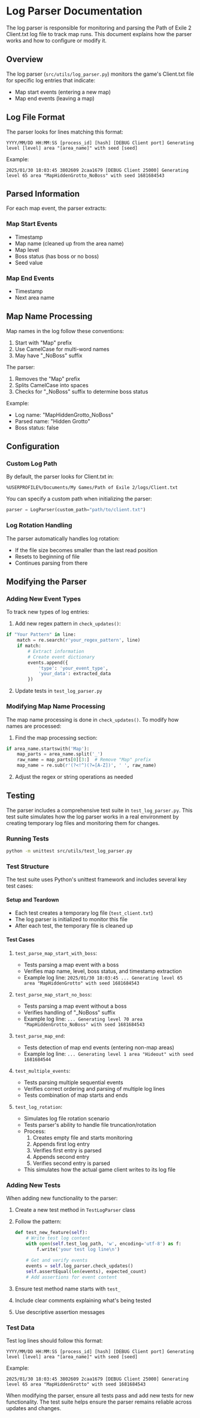 # Log Parser Documentation

The log parser is responsible for monitoring and parsing the Path of Exile 2 Client.txt log file to track map runs. This document explains how the parser works and how to configure or modify it.

## Overview

The log parser (`src/utils/log_parser.py`) monitors the game's Client.txt file for specific log entries that indicate:
- Map start events (entering a new map)
- Map end events (leaving a map)

## Log File Format

The parser looks for lines matching this format:
```
YYYY/MM/DD HH:MM:SS [process_id] [hash] [DEBUG Client port] Generating level [level] area "[area_name]" with seed [seed]
```

Example:
```
2025/01/30 18:03:45 3802609 2caa1679 [DEBUG Client 25000] Generating level 65 area "MapHiddenGrotto_NoBoss" with seed 1681684543
```

## Parsed Information

For each map event, the parser extracts:

### Map Start Events
- Timestamp
- Map name (cleaned up from the area name)
- Map level
- Boss status (has boss or no boss)
- Seed value

### Map End Events
- Timestamp
- Next area name

## Map Name Processing

Map names in the log follow these conventions:
1. Start with "Map" prefix
2. Use CamelCase for multi-word names
3. May have "_NoBoss" suffix

The parser:
1. Removes the "Map" prefix
2. Splits CamelCase into spaces
3. Checks for "_NoBoss" suffix to determine boss status

Example:
- Log name: "MapHiddenGrotto_NoBoss"
- Parsed name: "Hidden Grotto"
- Boss status: false

## Configuration

### Custom Log Path

By default, the parser looks for Client.txt in:
```
%USERPROFILE%/Documents/My Games/Path of Exile 2/logs/Client.txt
```

You can specify a custom path when initializing the parser:
```python
parser = LogParser(custom_path="path/to/client.txt")
```

### Log Rotation Handling

The parser automatically handles log rotation:
- If the file size becomes smaller than the last read position
- Resets to beginning of file
- Continues parsing from there

## Modifying the Parser

### Adding New Event Types

To track new types of log entries:

1. Add new regex pattern in `check_updates()`:
```python
if "Your Pattern" in line:
    match = re.search(r'your_regex_pattern', line)
    if match:
        # Extract information
        # Create event dictionary
        events.append({
            'type': 'your_event_type',
            'your_data': extracted_data
        })
```

2. Update tests in `test_log_parser.py`

### Modifying Map Name Processing

The map name processing is done in `check_updates()`. To modify how names are processed:

1. Find the map processing section:
```python
if area_name.startswith('Map'):
    map_parts = area_name.split('_')
    raw_name = map_parts[0][3:]  # Remove "Map" prefix
    map_name = re.sub(r'(?<!^)(?=[A-Z])', ' ', raw_name)
```

2. Adjust the regex or string operations as needed

## Testing

The parser includes a comprehensive test suite in `test_log_parser.py`. This test suite simulates how the log parser works in a real environment by creating temporary log files and monitoring them for changes.

### Running Tests
```bash
python -m unittest src/utils/test_log_parser.py
```

### Test Structure

The test suite uses Python's unittest framework and includes several key test cases:

#### Setup and Teardown
- Each test creates a temporary log file (`test_client.txt`)
- The log parser is initialized to monitor this file
- After each test, the temporary file is cleaned up

#### Test Cases

1. `test_parse_map_start_with_boss`:
   - Tests parsing a map event with a boss
   - Verifies map name, level, boss status, and timestamp extraction
   - Example log line: `2025/01/30 18:03:45 ... Generating level 65 area "MapHiddenGrotto" with seed 1681684543`

2. `test_parse_map_start_no_boss`:
   - Tests parsing a map event without a boss
   - Verifies handling of "_NoBoss" suffix
   - Example log line: `... Generating level 70 area "MapHiddenGrotto_NoBoss" with seed 1681684543`

3. `test_parse_map_end`:
   - Tests detection of map end events (entering non-map areas)
   - Example log line: `... Generating level 1 area "Hideout" with seed 1681684544`

4. `test_multiple_events`:
   - Tests parsing multiple sequential events
   - Verifies correct ordering and parsing of multiple log lines
   - Tests combination of map starts and ends

5. `test_log_rotation`:
   - Simulates log file rotation scenario
   - Tests parser's ability to handle file truncation/rotation
   - Process:
     1. Creates empty file and starts monitoring
     2. Appends first log entry
     3. Verifies first entry is parsed
     4. Appends second entry
     5. Verifies second entry is parsed
   - This simulates how the actual game client writes to its log file

### Adding New Tests

When adding new functionality to the parser:

1. Create a new test method in `TestLogParser` class
2. Follow the pattern:
   ```python
   def test_new_feature(self):
       # Write test log content
       with open(self.test_log_path, 'w', encoding='utf-8') as f:
           f.write('your test log line\n')
       
       # Get and verify events
       events = self.log_parser.check_updates()
       self.assertEqual(len(events), expected_count)
       # Add assertions for event content
   ```

3. Ensure test method name starts with `test_`
4. Include clear comments explaining what's being tested
5. Use descriptive assertion messages

### Test Data

Test log lines should follow this format:
```
YYYY/MM/DD HH:MM:SS [process_id] [hash] [DEBUG Client port] Generating level [level] area "[area_name]" with seed [seed]
```

Example:
```
2025/01/30 18:03:45 3802609 2caa1679 [DEBUG Client 25000] Generating level 65 area "MapHiddenGrotto" with seed 1681684543
```

When modifying the parser, ensure all tests pass and add new tests for new functionality. The test suite helps ensure the parser remains reliable across updates and changes.
